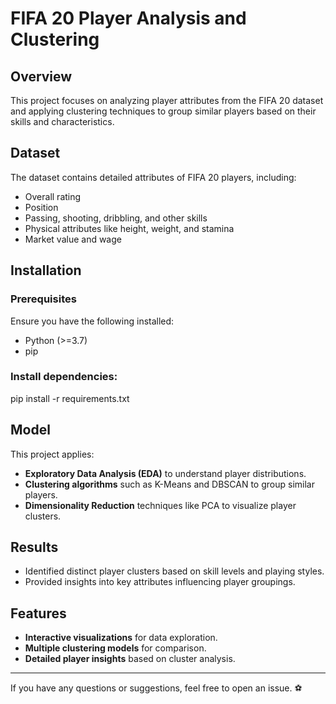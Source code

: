 # FIFA 20 Player Analysis and Clustering

## Overview
This project focuses on analyzing player attributes from the FIFA 20 dataset and applying clustering techniques to group similar players based on their skills and characteristics.


## Dataset
The dataset contains detailed attributes of FIFA 20 players, including:
- Overall rating
- Position
- Passing, shooting, dribbling, and other skills
- Physical attributes like height, weight, and stamina
- Market value and wage

## Installation
### Prerequisites
Ensure you have the following installed:
- Python (>=3.7)
- pip

### Install dependencies:

   pip install -r requirements.txt

## Model
This project applies:
- **Exploratory Data Analysis (EDA)** to understand player distributions.
- **Clustering algorithms** such as K-Means and DBSCAN to group similar players.
- **Dimensionality Reduction** techniques like PCA to visualize player clusters.

## Results
- Identified distinct player clusters based on skill levels and playing styles.
- Provided insights into key attributes influencing player groupings.

## Features
- **Interactive visualizations** for data exploration.
- **Multiple clustering models** for comparison.
- **Detailed player insights** based on cluster analysis.



---
If you have any questions or suggestions, feel free to open an issue. ⚽

